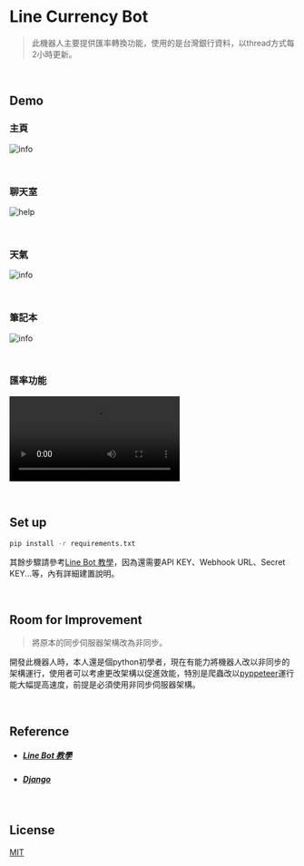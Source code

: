 # Line Currency Bot
> 此機器人主要提供匯率轉換功能，使用的是台灣銀行資料，以thread方式每2小時更新。

<br />

## Demo

### 主頁
![info](doc/info.jpg)

<br />

### 聊天室
![help](doc/help.jpg)

<br />

### 天氣
![info](doc/info.jpg)

<br />

### 筆記本
![info](doc/nute.jpg)

<br />

### 匯率功能
![demo](https://user-images.githubusercontent.com/102388049/182193626-9ce0acca-a9ff-43ea-8826-c1fe43c1f7d9.mp4)

<br />

## Set up

``` sh
pip install -r requirements.txt
```

其餘步驟請參考[Line Bot 教學](https://www.learncodewithmike.com/2020/06/python-line-bot.html)，因為還需要API KEY、Webhook URL、Secret KEY...等，內有詳細建置說明。

<br />

## Room for Improvement
> 將原本的同步伺服器架構改為非同步。

開發此機器人時，本人還是個python初學者，現在有能力將機器人改以非同步的架構運行，使用者可以考慮更改架構以促進效能，特別是爬蟲改以[pyppeteer](https://github.com/pyppeteer/pyppeteer)運行能大幅提高速度，前提是必須使用非同步伺服器架構。

<br />

## Reference

- ##### [Line Bot 教學](https://www.learncodewithmike.com/2020/06/python-line-bot.html)
- ##### [Django](https://github.com/django/django)

<br />

## License

[MIT](LICENSE)

